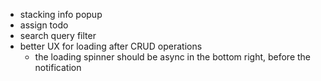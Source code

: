 - stacking info popup
- assign todo
- search query filter
- better UX for loading after CRUD operations
    - the loading spinner should be async in the bottom right, before the notification
